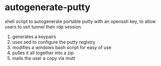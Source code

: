 autogenerate-putty
==================

shell script to autogenerate portable putty with an openssh key, to allow users to ssh tunnel their rdp session.

1. generates a keypairs
2. uses sed to configure the putty registry
3. modifies a windows bash script for easy of use 
4. pulles it all together into a zip
5. mails the user a copy via mutt
